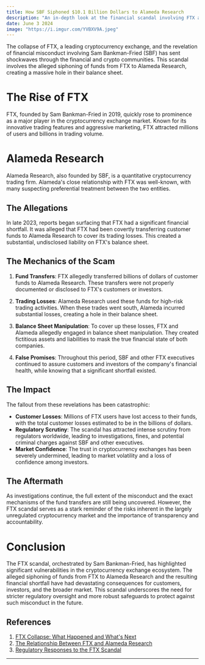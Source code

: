 ```yaml
---
title: How SBF Siphoned $10.1 Billion Dollars to Alameda Research
description: "An in-depth look at the financial scandal involving FTX and Alameda Research, orchestrated by Sam Bankman-Fried."
date: June 3 2024
image: "https://i.imgur.com/YVBXV9A.jpeg"
---
```


The collapse of FTX, a leading cryptocurrency exchange, and the revelation of financial misconduct involving Sam Bankman-Fried (SBF) has sent shockwaves through the financial and crypto communities. This scandal involves the alleged siphoning of funds from FTX to Alameda Research, creating a massive hole in their balance sheet.

# The Rise of FTX

FTX, founded by Sam Bankman-Fried in 2019, quickly rose to prominence as a major player in the cryptocurrency exchange market. Known for its innovative trading features and aggressive marketing, FTX attracted millions of users and billions in trading volume.

# Alameda Research

Alameda Research, also founded by SBF, is a quantitative cryptocurrency trading firm. Alameda's close relationship with FTX was well-known, with many suspecting preferential treatment between the two entities.

## The Allegations

In late 2023, reports began surfacing that FTX had a significant financial shortfall. It was alleged that FTX had been covertly transferring customer funds to Alameda Research to cover its trading losses. This created a substantial, undisclosed liability on FTX's balance sheet.

## The Mechanics of the Scam

1. **Fund Transfers**: FTX allegedly transferred billions of dollars of customer funds to Alameda Research. These transfers were not properly documented or disclosed to FTX's customers or investors.

2. **Trading Losses**: Alameda Research used these funds for high-risk trading activities. When these trades went south, Alameda incurred substantial losses, creating a hole in their balance sheet.

3. **Balance Sheet Manipulation**: To cover up these losses, FTX and Alameda allegedly engaged in balance sheet manipulation. They created fictitious assets and liabilities to mask the true financial state of both companies.

4. **False Promises**: Throughout this period, SBF and other FTX executives continued to assure customers and investors of the company's financial health, while knowing that a significant shortfall existed.

## The Impact

The fallout from these revelations has been catastrophic:

- **Customer Losses**: Millions of FTX users have lost access to their funds, with the total customer losses estimated to be in the billions of dollars.
- **Regulatory Scrutiny**: The scandal has attracted intense scrutiny from regulators worldwide, leading to investigations, fines, and potential criminal charges against SBF and other executives.
- **Market Confidence**: The trust in cryptocurrency exchanges has been severely undermined, leading to market volatility and a loss of confidence among investors.

## The Aftermath

As investigations continue, the full extent of the misconduct and the exact mechanisms of the fund transfers are still being uncovered. However, the FTX scandal serves as a stark reminder of the risks inherent in the largely unregulated cryptocurrency market and the importance of transparency and accountability.

# Conclusion

The FTX scandal, orchestrated by Sam Bankman-Fried, has highlighted significant vulnerabilities in the cryptocurrency exchange ecosystem. The alleged siphoning of funds from FTX to Alameda Research and the resulting financial shortfall have had devastating consequences for customers, investors, and the broader market. This scandal underscores the need for stricter regulatory oversight and more robust safeguards to protect against such misconduct in the future.

## References

1. [FTX Collapse: What Happened and What's Next](https://example.com/ftx-collapse)
2. [The Relationship Between FTX and Alameda Research](https://example.com/ftx-alameda)
3. [Regulatory Responses to the FTX Scandal](https://example.com/ftx-regulation)

---